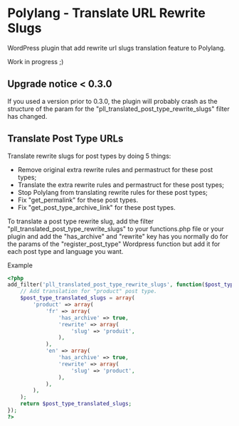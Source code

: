 Polylang - Translate URL Rewrite Slugs
===============================================================================
WordPress plugin that add rewrite url slugs translation feature to Polylang.

Work in progress ;)

Upgrade notice < 0.3.0
-------------------------------------------------------------------------------
If you used a version prior to 0.3.0, the plugin will probably crash as the structure of the param for the "pll_translated_post_type_rewrite_slugs" filter has changed.

Translate Post Type URLs
-------------------------------------------------------------------------------
Translate rewrite slugs for post types by doing 5 things:
- Remove original extra rewrite rules and permastruct for these post types;
- Translate the extra rewrite rules and permastruct for these post types;
- Stop Polylang from translating rewrite rules for these post types;
- Fix "get_permalink" for these post types.
- Fix "get_post_type_archive_link" for these post types.

To translate a post type rewrite slug, add the filter "pll_translated_post_type_rewrite_slugs" to your functions.php file or your plugin and add the "has_archive" and "rewrite" key has you normally do for the params of the "register_post_type" Wordpress function but add it for each post type and language you want.

Example
~~~php
<?php
add_filter('pll_translated_post_type_rewrite_slugs', function($post_type_translated_slugs) {
	// Add translation for "product" post type.
	$post_type_translated_slugs = array(
		'product' => array(
			'fr' => array(
				'has_archive' => true,
				'rewrite' => array(
					'slug' => 'produit',
				),
			),
			'en' => array(
				'has_archive' => true,
				'rewrite' => array(
					'slug' => 'product',
				),
			),
		),
	);
	return $post_type_translated_slugs;
});
?>
~~~